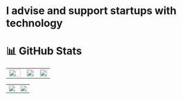 # I advise and support startups with technology

# 📊 GitHub Stats

<div align="center">
  <table>
    <tr>
      <td align="center" valign="top" width="40%">
        <img width="100%" src="https://github-readme-streak-stats.herokuapp.com/?user=john-rice&theme=dark&hide_border=false" />
      </td>
       <td align="center" valign="top" width="30%">
        <img width="100%" src="https://github-readme-stats.vercel.app/api/top-langs/?username=john-rice&theme=dark&hide_border=false&include_all_commits=false&count_private=false&layout=compact" />
      </td>
      <td align="center" valign="top" width="30%">
        <img width="100%" src="https://github-readme-stats.vercel.app/api?username=john-rice&theme=dark&hide_border=false&include_all_commits=false&count_private=false" />
      </td>
    </tr>
    </table>
    <table>
     <tr>
      <td align="center" valign="top">
        <img  src="https://github-profile-trophy.vercel.app/?username=john-rice&theme=radical&no-frame=false&no-bg=true&margin-w=4" />
       </td>
        <td align="center" valign="top">
          <img src="https://quotes-github-readme.vercel.app/api?type=vetical&theme=radical" />
       </td>
    </tr>
  </table>
</div>

<div align="center">
 
</div>
